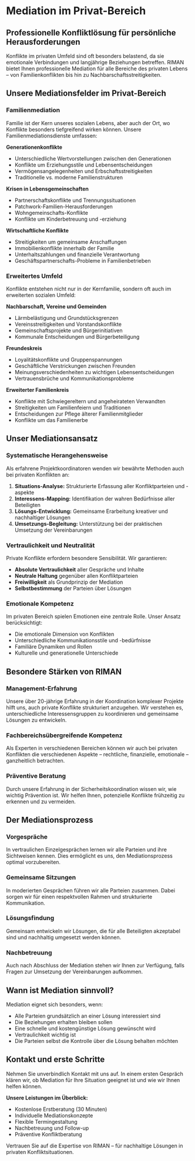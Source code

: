 # Mediation im Privat-Bereich

## Professionelle Konfliktlösung für persönliche Herausforderungen

Konflikte im privaten Umfeld sind oft besonders belastend, da sie emotionale Verbindungen und langjährige Beziehungen betreffen. RIMAN bietet Ihnen professionelle Mediation für alle Bereiche des privaten Lebens – von Familienkonflikten bis hin zu Nachbarschaftsstreitigkeiten.

## Unsere Mediationsfelder im Privat-Bereich

### Familienmediation
Familie ist der Kern unseres sozialen Lebens, aber auch der Ort, wo Konflikte besonders tiefgreifend wirken können. Unsere Familienmediationsdienste umfassen:

**Generationenkonflikte**
- Unterschiedliche Wertvorstellungen zwischen den Generationen
- Konflikte um Erziehungsstile und Lebensentscheidungen
- Vermögensangelegenheiten und Erbschaftsstreitigkeiten
- Traditionelle vs. moderne Familienstrukturen

**Krisen in Lebensgemeinschaften**
- Partnerschaftskonflikte und Trennungssituationen
- Patchwork-Familien-Herausforderungen
- Wohngemeinschafts-Konflikte
- Konflikte um Kinderbetreuung und -erziehung

**Wirtschaftliche Konflikte**
- Streitigkeiten um gemeinsame Anschaffungen
- Immobilienkonflikte innerhalb der Familie
- Unterhaltszahlungen und finanzielle Verantwortung
- Geschäftspartnerschafts-Probleme in Familienbetrieben

### Erweitertes Umfeld
Konflikte entstehen nicht nur in der Kernfamilie, sondern oft auch im erweiterten sozialen Umfeld:

**Nachbarschaft, Vereine und Gemeinden**
- Lärmbelästigung und Grundstücksgrenzen
- Vereinsstreitigkeiten und Vorstandskonflikte
- Gemeinschaftsprojekte und Bürgerinitiativen
- Kommunale Entscheidungen und Bürgerbeteiligung

**Freundeskreis**
- Loyalitätskonflikte und Gruppenspannungen
- Geschäftliche Verstrickungen zwischen Freunden
- Meinungsverschiedenheiten zu wichtigen Lebensentscheidungen
- Vertrauensbrüche und Kommunikationsprobleme

**Erweiterter Familienkreis**
- Konflikte mit Schwiegereltern und angeheirateten Verwandten
- Streitigkeiten um Familienfeiern und Traditionen
- Entscheidungen zur Pflege älterer Familienmitglieder
- Konflikte um das Familienerbe

## Unser Mediationsansatz

### Systematische Herangehensweise
Als erfahrene Projektkoordinatoren wenden wir bewährte Methoden auch bei privaten Konflikten an:

1. **Situations-Analyse:** Strukturierte Erfassung aller Konfliktparteien und -aspekte
2. **Interessens-Mapping:** Identifikation der wahren Bedürfnisse aller Beteiligten
3. **Lösungs-Entwicklung:** Gemeinsame Erarbeitung kreativer und nachhaltiger Lösungen
4. **Umsetzungs-Begleitung:** Unterstützung bei der praktischen Umsetzung der Vereinbarungen

### Vertraulichkeit und Neutralität
Private Konflikte erfordern besondere Sensibilität. Wir garantieren:

- **Absolute Vertraulichkeit** aller Gespräche und Inhalte
- **Neutrale Haltung** gegenüber allen Konfliktparteien
- **Freiwilligkeit** als Grundprinzip der Mediation
- **Selbstbestimmung** der Parteien über Lösungen

### Emotionale Kompetenz
Im privaten Bereich spielen Emotionen eine zentrale Rolle. Unser Ansatz berücksichtigt:

- Die emotionale Dimension von Konflikten
- Unterschiedliche Kommunikationsstile und -bedürfnisse
- Familiäre Dynamiken und Rollen
- Kulturelle und generationelle Unterschiede

## Besondere Stärken von RIMAN

### Management-Erfahrung
Unsere über 20-jährige Erfahrung in der Koordination komplexer Projekte hilft uns, auch private Konflikte strukturiert anzugehen. Wir verstehen es, unterschiedliche Interessensgruppen zu koordinieren und gemeinsame Lösungen zu entwickeln.

### Fachbereichsübergreifende Kompetenz
Als Experten in verschiedenen Bereichen können wir auch bei privaten Konflikten die verschiedenen Aspekte – rechtliche, finanzielle, emotionale – ganzheitlich betrachten.

### Präventive Beratung
Durch unsere Erfahrung in der Sicherheitskoordination wissen wir, wie wichtig Prävention ist. Wir helfen Ihnen, potenzielle Konflikte frühzeitig zu erkennen und zu vermeiden.

## Der Mediationsprozess

### Vorgespräche
In vertraulichen Einzelgesprächen lernen wir alle Parteien und ihre Sichtweisen kennen. Dies ermöglicht es uns, den Mediationsprozess optimal vorzubereiten.

### Gemeinsame Sitzungen
In moderierten Gesprächen führen wir alle Parteien zusammen. Dabei sorgen wir für einen respektvollen Rahmen und strukturierte Kommunikation.

### Lösungsfindung
Gemeinsam entwickeln wir Lösungen, die für alle Beteiligten akzeptabel sind und nachhaltig umgesetzt werden können.

### Nachbetreuung
Auch nach Abschluss der Mediation stehen wir Ihnen zur Verfügung, falls Fragen zur Umsetzung der Vereinbarungen aufkommen.

## Wann ist Mediation sinnvoll?

Mediation eignet sich besonders, wenn:
- Alle Parteien grundsätzlich an einer Lösung interessiert sind
- Die Beziehungen erhalten bleiben sollen
- Eine schnelle und kostengünstige Lösung gewünscht wird
- Vertraulichkeit wichtig ist
- Die Parteien selbst die Kontrolle über die Lösung behalten möchten

## Kontakt und erste Schritte

Nehmen Sie unverbindlich Kontakt mit uns auf. In einem ersten Gespräch klären wir, ob Mediation für Ihre Situation geeignet ist und wie wir Ihnen helfen können.

**Unsere Leistungen im Überblick:**
- Kostenlose Erstberatung (30 Minuten)
- Individuelle Mediationskonzepte
- Flexible Termingestaltung
- Nachbetreuung und Follow-up
- Präventive Konfliktberatung

Vertrauen Sie auf die Expertise von RIMAN – für nachhaltige Lösungen in privaten Konfliktsituationen.